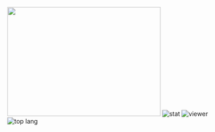 <img src="https://images.alphacoders.com/923/923358.jpg" width="350" height="250"></img>
![stat](https://github-readme-stats.vercel.app/api?username=maestroal&show_icons=true&locale=id&theme=radical)
![viewer](https://komarev.com/ghpvc/?username=maestroal&label=Pengunjung&color=green&style=plastic)
![top lang](https://github-readme-stats.vercel.app/api/top-langs?username=maestroal&show_icons=true&locale=id&layout=compact&theme=radical)

